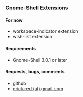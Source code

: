### Gnome-Shell Extensions

#### For now
* workspace-indicator extension
* wish-list extension

#### Requirements
* Gnome-Shell 3.0.1 or later

#### Requests, bugs, comments
* github
* [erick.red (at) gmail.com](mailto:erick.red@gmail.com)
